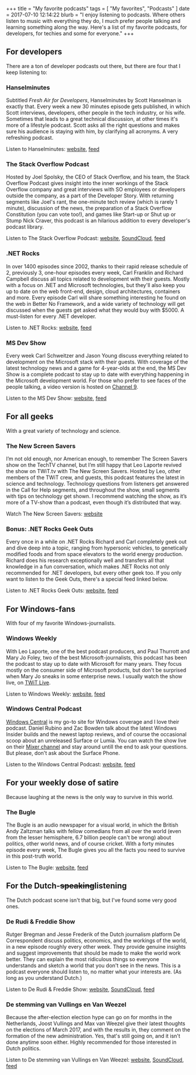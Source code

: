 +++
title = "My favorite podcasts"
tags = [ "My favorites", "Podcasts" ]
date = 2017-07-10 12:14:22
blurb = "I enjoy listening to podcasts. Where others listen to music with everything they do, I much prefer people talking and learning something along the way. Here's a list of my favorite podcasts, for developers, for techies and some for everyone."
+++


## For developers
There are a ton of developer podcasts out there, but there are four that I keep listening to:

### Hanselminutes
Subtitled *Fresh Air for Developers*, Hanselminutes by Scott Hanselman is exactly that. Every week a new 30 minutes episode gets published, in which Scott interviews, developers, other people in the tech industry, or his wife. Sometimes that leads to a great technical discussion, at other times it's more of a lifestyle podcast. Scott asks all the right questions and makes sure his audience is staying with him, by clarifying all acronyms. A very refreshing podcast.

Listen to Hanselminutes: [website](https://hanselminutes.com/), [feed](https://hanselminutes.com/subscribe)

### The Stack Overflow Podcast
Hosted by Joel Spolsky, the CEO of Stack Overflow, and his team, the Stack Overflow Podcast gives insight into the inner workings of the Stack Overflow company and great interviews with SO employees or developers outside the company, as a part of the Developer Story. With returning segments like Joel's rant, the one-minute tech review (which is rarely 1 minute), discussion of the news, the preparation of a Stack Overflow Constitution (you can vote too!), and games like Start-up or Shut up or Stump Nick Craver, this podcast is an hilarious addition to every developer's podcast library.

Listen to The Stack Overflow Podcast: [website](https://stackoverflow.blog/podcasts/), [SoundCloud](https://soundcloud.com/stack-exchange), [feed](http://blog.stackoverflow.com/feed/podcast/)

### .NET Rocks
In over 1400 episodes since 2002, thanks to their rapid release schedule of 2, previously 3, one-hour episodes every week, Carl Franklin and Richard Campbell discuss all topics related to development with their guests. Mostly with a focus on .NET and Microsoft technologies, but they'll also keep you up to date on the web front-end, design, cloud architectures, containers and more. Every episode Carl will share something interesting he found on the web in Better No Framework, and a wide variety of technology will get discussed when the guests get asked what they would buy with $5000. A must-listen for every .NET developer.

Listen to .NET Rocks: [website](http://dotnetrocks.com/), [feed](http://www.pwop.com/feed.aspx?show=dotnetrocks&filetype=master)

### MS Dev Show
Every week Carl Schweitzer and Jason Young discuss everything related to development on the Microsoft stack with their guests. With coverage of the latest technology news and a game for 4-year-olds at the end, the MS Dev Show is a complete podcast to stay up to date with everything happening in the Microsoft development world. For those who prefer to see faces of the people talking, a video version is hosted on [Channel 9](https://channel9.msdn.com/Shows/msdevshow).

Listen to the MS Dev Show: [website](http://msdevshow.com/), [feed](http://msdevshow.libsyn.com/rss)

## For all geeks
With a great variety of technology and science.

### The New Screen Savers
I’m not old enough, nor American enough, to remember The Screen Savers show on the TechTV channel, but I’m still happy that Leo Laporte revived the show on TWiT.tv with The New Screen Savers. Hosted by Leo, other members of the TWiT crew, and guests, this podcast features the latest in science and technology. Technology questions from listeners get answered in the Call for Help segments, and throughout the show, small segments with tips on technology get shown. I recommend watching the show, as it’s more of a TV-show than a podcast, even though it’s distributed that way.

Watch The New Screen Savers: [website](https://twit.tv/shows/new-screen-savers)

### Bonus: .NET Rocks Geek Outs
Every once in a while on .NET Rocks Richard and Carl completely geek out and dive deep into a topic, ranging from hypersonic vehicles, to genetically modified foods and from space elevators to the world energy production. Richard does his research exceptionally well and transfers all that knowledge in a fun conversation, which makes .NET Rocks not only recommended for .NET developers, but every other geek too. If you only want to listen to the Geek Outs, there's a special feed linked below.

Listen to .NET Rocks Geek Outs: [website](http://dotnetrocks.com/), [feed](http://www.pwop.com/feed.aspx?show=dotnetrocks&filetype=master&tags=Geek%20Out)

## For Windows-fans
With four of my favorite Windows-journalists.

### Windows Weekly
With Leo Laporte, one of the best podcast producers, and Paul Thurrott and Mary Jo Foley, two of the best Microsoft-journalists, this podcast has been the podcast to stay up to date with Microsoft for many years. They focus mostly on the consumer side of Microsoft products, but don't be surprised when Mary Jo sneaks in some enterprise news. I usually watch the show live, on [TWiT Live](https://twit.tv/live).

Listen to Windows Weekly: [website](https://twit.tv/shows/windows-weekly), [feed](http://feeds.twit.tv/ww.xml)

### Windows Central Podcast
[Windows Central](https://www.windowscentral.com) is my go-to site for Windows coverage and I love their podcast. Daniel Rubino and Zac Bowden talk about the latest Windows Insider builds and the newest laptop reviews, and of course the occasional scoop about an unreleased Surface or Lumia. You can watch the show live on their [Mixer channel](https://mixer.com/windowscentral) and stay around untill the end to ask your questions. But please, don't ask about the Surface Phone.

Listen to the Windows Central Podcast: [website](https://www.windowscentral.com/podcast), [feed](http://windowscentral.libsyn.com/rss)

## For your weekly dose of satire
Because laughing at the news is the only way to survive in this world.

### The Bugle
The Bugle is an audio newspaper for a visual world, in which the British Andy Zaltzman talks with fellow comedians from all over the world (even from the lesser hemisphere, 6.7 billion people can't be wrong) about politics, other world news, and of course cricket. With a forty minutes episode every week, The Bugle gives you all the facts you need to survive in this post-truth world.

Listen to The Bugle: [website](http://thebuglepodcast.com/), [feed](http://feeds.feedburner.com/thebuglefeed)

## For the Dutch-~~speaking~~listening
The Dutch podcast scene isn't that big, but I've found some very good ones.

### De Rudi & Freddie Show
Rutger Bregman and Jesse Frederik of the Dutch journalism platform De Correspondent discuss politics, economics, and the workings of the world, in a new episode roughly every other week. They provide genuine insights and suggest improvements that should be made to make the world work better. They can explain the most ridiculous things so everyone understands and sketch a world that you don't see in the news. This is a podcast everyone should listen to, no matter what your interests are. (As long as you understand Dutch.)

Listen to De Rudi & Freddie Show: [website](https://decorrespondent.nl/podcasts), [SoundCloud](https://soundcloud.com/rudifreddieshow), [feed](http://feeds.soundcloud.com/users/soundcloud:users:264167152/sounds.rss)

### De stemming van Vullings en Van Weezel
Because the after-election election hype can go on for months in the Netherlands, Joost Vullings and Max van Weezel give their latest thoughts on the elections of March 2017, and with the results in, they comment on the formation of the new administration. Yes, that's still going on, and it isn't done anytime soon either. Highly recommended for those interested in Dutch politics.

Listen to De stemming van Vullings en Van Weezel: [website](https://www.nporadio1.nl/podcasts/de-stemming-van-vullings-en-van-weezel), [SoundCloud](https://soundcloud.com/methetoogopmorgen/sets/de-stemming-van-vullings-en), [feed](http://feeds.nos.nl/DeStemmingVanVullingsEnVanWeezel)

